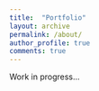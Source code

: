 ```yaml
---
title:  "Portfolio"
layout: archive
permalink: /about/
author_profile: true
comments: true
---
```


Work in progress...
